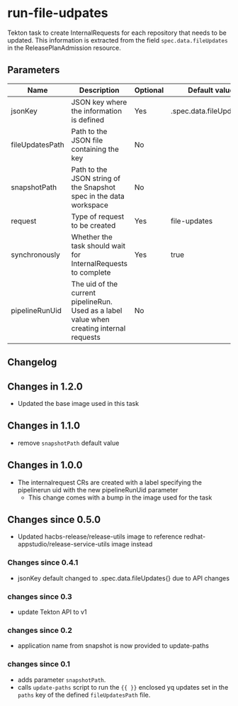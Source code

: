 # run-file-udpates

Tekton task to create InternalRequests for each repository that needs to be updated. This information is extracted from
the field `spec.data.fileUpdates` in the ReleasePlanAdmission resource.

## Parameters

| Name            | Description                                                                               | Optional | Default value            |
|-----------------|-------------------------------------------------------------------------------------------|----------|--------------------------|
| jsonKey         | JSON key where the information is defined                                                 | Yes      | .spec.data.fileUpdates[] |
| fileUpdatesPath | Path to the JSON file containing the key                                                  | No       |                          |
| snapshotPath    | Path to the JSON string of the Snapshot spec in the data workspace                        | No       |                          |
| request         | Type of request to be created                                                             | Yes      | file-updates             |
| synchronously   | Whether the task should wait for InternalRequests to complete                             | Yes      | true                     |
| pipelineRunUid  | The uid of the current pipelineRun. Used as a label value when creating internal requests | No       |                          |

## Changelog

## Changes in 1.2.0
- Updated the base image used in this task

## Changes in 1.1.0
- remove `snapshotPath` default value

## Changes in 1.0.0
- The internalrequest CRs are created with a label specifying the pipelinerun uid with the new pipelineRunUid parameter
  - This change comes with a bump in the image used for the task

## Changes since 0.5.0
- Updated hacbs-release/release-utils image to reference redhat-appstudio/release-service-utils image instead

### Changes since 0.4.1
- jsonKey default changed to .spec.data.fileUpdates{} due to API changes

### changes since 0.3
- update Tekton API to v1

### changes since 0.2
- application name from snapshot is now provided to update-paths

### changes since 0.1
- adds parameter `snapshotPath`.
- calls `update-paths` script to run the `{{ }}` enclosed yq updates set in the `paths` key
  of the defined `fileUpdatesPath` file.

